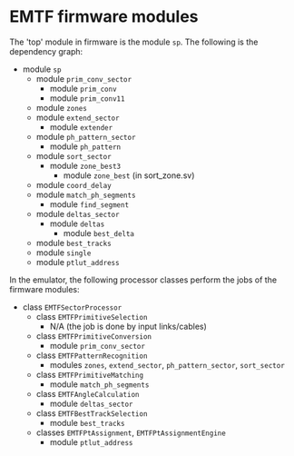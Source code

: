 EMTF firmware modules
=====================

The 'top' module in firmware is the module `sp`. The following is the dependency graph:

- module `sp`
  - module `prim_conv_sector`
    - module `prim_conv`
    - module `prim_conv11`
  - module `zones`
  - module `extend_sector`
    - module `extender`
  - module `ph_pattern_sector`
    - module `ph_pattern`
  - module `sort_sector`
    - module `zone_best3`
      - module `zone_best` (in sort_zone.sv)
  - module `coord_delay`
  - module `match_ph_segments`
    - module `find_segment`
  - module `deltas_sector`
    - module `deltas`
      - module `best_delta`
  - module `best_tracks`
  - module `single`
  - module `ptlut_address`

In the emulator, the following processor classes perform the jobs of the firmware modules:

- class `EMTFSectorProcessor`
  - class `EMTFPrimitiveSelection`
    - N/A (the job is done by input links/cables)
  - class `EMTFPrimitiveConversion`
    - module `prim_conv_sector`
  - class `EMTFPatternRecognition`
    - modules `zones`, `extend_sector`, `ph_pattern_sector`, `sort_sector`
  - class `EMTFPrimitiveMatching`
    - module `match_ph_segments`
  - class `EMTFAngleCalculation`
    - module `deltas_sector`
  - class `EMTFBestTrackSelection`
    - module `best_tracks`
  - classes `EMTFPtAssignment`, `EMTFPtAssignmentEngine`
    - module `ptlut_address`

